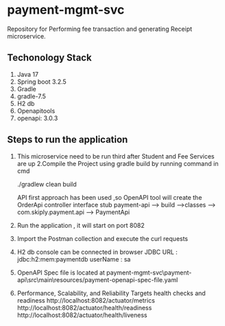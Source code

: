 # payment-mgmt-svc
Repository for Performing fee transaction and generating Receipt microservice.

## Techonology Stack
1. Java 17
2. Spring boot 3.2.5
3. Gradle
4. gradle-7.5
5. H2 db
6. Openapitools 
7. openapi: 3.0.3

## Steps to run the application
1. This microservice need to be run third after Student and Fee Services are up 
2.Compile the Project using gradle build by running command in cmd

   ./gradlew clean build

   API first approach has been used ,so OpenAPI tool will create the OrderApi controller interface stub
   payment-api --> build -->classes --> com.skiply.payment.api --> PaymentApi
2. Run the application , it will start on port 8082
3. Import the Postman collection and execute the curl requests
4. H2 db console can be connected in browser
   JDBC URL : jdbc:h2:mem:paymentdb
   userName : sa
5. OpenAPI Spec file is located at
   payment-mgmt-svc\payment-api\src\main\resources/payment-openapi-spec-file.yaml
6. Performance, Scalability, and Reliability Targets
      health checks and readiness
      http://localhost:8082/actuator/metrics
      http://localhost:8082/actuator/health/readiness
      http://localhost:8082/actuator/health/liveness
